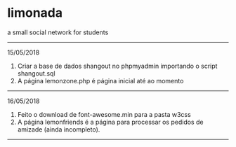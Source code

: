 # limonada
a small social network for students

--------------------------------------------------------------------------------
15/05/2018

1) Criar a base de dados shangout no phpmyadmin importando o script shangout.sql
2) A página lemonzone.php é página inicial até ao momento

--------------------------------------------------------------------------------
16/05/2018

1) Feito o download de font-awesome.min para a pasta w3css
2) A página lemonfriends é a página para processar os pedidos de amizade (ainda incompleto).

---------------------------------------------------------------------------------
